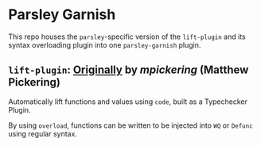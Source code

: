 # Parsley Garnish
This repo houses the `parsley`-specific version of the `lift-plugin` and its syntax overloading plugin
into one `parsley-garnish` plugin.

## `lift-plugin`: [Originally](https://github.com/mpickering/lift-plugin) by *mpickering* (Matthew Pickering)
Automatically lift functions and values using `code`, built as a Typechecker Plugin.

By using `overload`, functions can be written to be injected into `WQ` or `Defunc` using regular
syntax.
